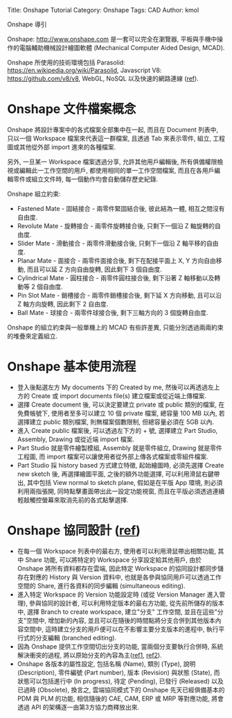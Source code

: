 Title: Onshape Tutorial
Category: Onshape
Tags: CAD
Author: kmol

Onshape 導引

<!-- PELICAN_END_SUMMARY -->

Onshape: <http://www.onshape.com> 是一套可以完全在瀏覽器, 平板與手機中操作的電腦輔助機械設計繪圖軟體 (Mechanical Computer Aided Design, MCAD).

Onshape 所使用的技術環境包括 Parasolid: <https://en.wikipedia.org/wiki/Parasolid>, Javascript V8: <https://github.com/v8/v8>, WebGL, NoSQL 以及快速的網路連線 (<a href="http://www.worldcadaccess.com/blog/2015/10/all-about-the-drafting-component-in-onshape.html">ref</a>).

# Onshape 文件檔案概念

Onshape 將設計專案中的各式檔案全部集中在一起, 而且在 Document 列表中, 只以一個 Workspace 檔案來代表這一群檔案, 且透過 Tab 來表示零件, 組立, 工程圖或其他從外部 import 進來的各種檔案.

另外, 一旦某一 Workspace 檔案透過分享, 允許其他用戶編輯後, 所有俱備權限檢視或編輯此一工作空間的用戶, 都使用相同的單一工作空間檔案, 而且在各用戶編輯零件或組立文件時, 每一個動作均會自動儲存歷史紀錄.

Onshape 組立約束:

* Fastened Mate - 固結接合 - 兩零件緊固結合後, 彼此結為一體, 相互之間沒有自由度.
* Revolute Mate - 旋轉接合 -  兩零件旋轉接合後, 只剩下一個沿 Z 軸旋轉的自由度.
* Slider Mate - 滑動接合 - 兩零件滑動接合後, 只剩下一個沿 Z 軸平移的自由度.
* Planar Mate - 面接合 - 兩零件面接合後, 剩下在配接平面上 X, Y 方向自由移動, 而且可以延 Z 方向自由旋轉, 因此剩下 3 個自由度.
* Cylindrical Mate - 圓柱接合 - 兩零件圓柱接合後, 剩下沿著 Z 軸移動以及轉動等 2 個自由度.
* Pin Slot Mate - 銷槽接合 - 兩零件銷槽接合後, 剩下延 X 方向移動, 且可以沿 Z 軸方向旋轉, 因此剩下 2 自由度.
* Ball Mate - 球接合 - 兩零件球接合後, 剩下三軸方向的 3 個旋轉自由度.

Onshape 的組立約束與一般單機上的 MCAD 有些許差異, 只能分別透過兩兩約束的堆疊來定義組立.

# Onshape 基本使用流程

* 登入後點選左方 My documents 下的 Created by me, 然後可以再透過左上方的 Create 或 import documents file(s) 建立檔案或從近端上傳檔案.
* 選擇 Create document 後, 可以決定要建立 private 或 public 類別的檔案, 在免費帳號下, 使用者至多可以建立 10 個 private 檔案, 總容量 100 MB 以內, 若選擇建立 public 類別檔案, 則無檔案個數限制, 但總容量必須在 5GB 以內.
* 進入 Create public 檔案後, 可以透過左下方的 + 號, 選擇建立 Part Studio, Assembly, Drawing 或從近端 import 檔案.
* Part Studio 就是零件繪製模組, Assembly 就是零件組立, Drawing 就是零件工程圖, 而 import 檔案可以讓使用者從外部上傳各式檔案或零組件檔案.
* Part Studio 採 history based 方式建立特徵, 起始繪圖時, 必須先選擇 Create new sketch 後, 再選擇繪圖平面, 之後的額外功能選擇, 可以利用滑鼠右鍵帶出, 其中包括 View normal to sketch plane, 假如是在平版 App 環境, 則必須利用兩指張開, 同時點擊畫面帶出此一設定功能視窗, 而且在平版必須透過連續輕敲觸控螢幕來取消先前的各式點擊選擇.

# Onshape 協同設計 (<a href="https://www.onshape.com/cad-blog/under-the-hood-collaboration">ref</a>)

* 在每一個 Workspace 列表中的最右方, 使用者可以利用滑鼠帶出相關功能, 其中 Share 功能, 可以將特定的 Workspace 分享設定給其他用戶, 由於 Onshape 將所有資料都存在雲端, 因此特定 Workspace 的協同設計都同步儲存在對應的 History 與 Version 資料中, 也就是各參與協同用戶可以透過工作空間的 Share, 進行各資料的同步編輯 (simultaneous editing).
* 進入特定 Workspace 的 Version 功能設定時 (或從 Version Manager 進入管理), 參與協同的設計者, 可以利用特定版本的最右方功能, 從先前所儲存的版本中, 選擇 Branch to create workspace, 建立"分支" 工作空間, 並且在這些"分支"空間中, 增加新的內容, 並且可以在隨後的時間點將分支合併到其他版本內容空間中, 這時建立分支的用戶便可以在不影響主要分支版本的進程中, 執行平行式的分支編輯 (branched editing).
* 因為 Onshape 提供工作空間切出分支的功能, 當兩個分支要執行合併時, 系統解決衝突的過程, 將以原始分支的內容為主(<a href="https://www.onshape.com/cad-blog/merging-branches-in-onshape">ref1</a>, <a href="https://cad.onshape.com/help/Content/merge.htm">ref2</a>).
* Onshape 各版本的屬性設定, 包括名稱 (Name), 類別 (Type), 說明 (Description), 零件編號 (Part number), 版本 (Revision) 與狀態 (State), 而狀態可以包括進行中 (In progress), 待定 (Pending), 已發行 (Released) 以及已過時 (Obsolete), 換言之, 雲端協同模式下的 Onshape 先天已經俱備基本的 PDM 與 PLM 的功能, 相信隨後的 CAE, CAM, ERP 或 MRP 等對應功能, 將會透過 API 的架構逐一由第3方協力商釋放出來.

